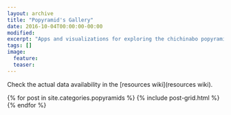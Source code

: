 ```yaml
---
layout: archive
title: "Popyramid's Gallery"
date: 2016-10-04T00:00:00-00:00
modified:
excerpt: "Apps and visualizations for exploring the chichinabo popyramids database."
tags: []
image:
  feature:
  teaser:
---
```


Check the actual data availability in the [resources wiki](resources wiki).

<div class="tiles">
{% for post in site.categories.popyramids %}
  {% include post-grid.html %}
{% endfor %}
</div><!-- /.tiles -->
